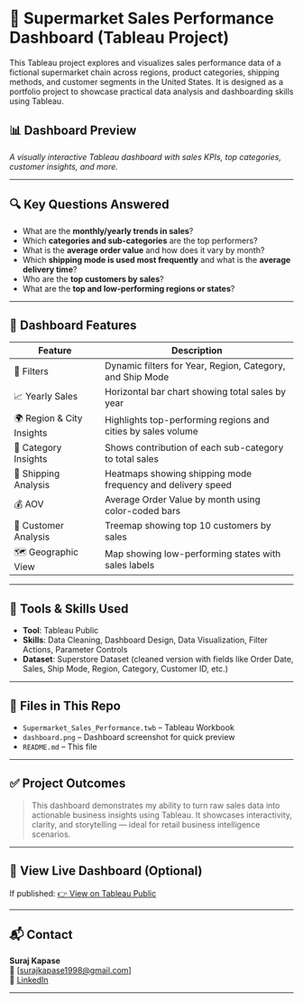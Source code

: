 # 🛒 Supermarket Sales Performance Dashboard (Tableau Project)

This Tableau project explores and visualizes sales performance data of a fictional supermarket chain across regions, product categories, shipping methods, and customer segments in the United States. It is designed as a portfolio project to showcase practical data analysis and dashboarding skills using Tableau.

## 📊 Dashboard Preview

*A visually interactive Tableau dashboard with sales KPIs, top categories, customer insights, and more.*

---

## 🔍 Key Questions Answered

- What are the **monthly/yearly trends in sales**?
- Which **categories and sub-categories** are the top performers?
- What is the **average order value** and how does it vary by month?
- Which **shipping mode is used most frequently** and what is the **average delivery time**?
- Who are the **top customers by sales**?
- What are the **top and low-performing regions or states**?

---

## 📌 Dashboard Features

| Feature | Description |
|--------|-------------|
| 📆 Filters | Dynamic filters for Year, Region, Category, and Ship Mode |
| 📈 Yearly Sales | Horizontal bar chart showing total sales by year |
| 🌍 Region & City Insights | Highlights top-performing regions and cities by sales volume |
| 🛒 Category Insights | Shows contribution of each sub-category to total sales |
| 🚚 Shipping Analysis | Heatmaps showing shipping mode frequency and delivery speed |
| 💰 AOV | Average Order Value by month using color-coded bars |
| 👥 Customer Analysis | Treemap showing top 10 customers by sales |
| 🗺️ Geographic View | Map showing low-performing states with sales labels |

---

## 🧠 Tools & Skills Used

- **Tool**: Tableau Public
- **Skills**: Data Cleaning, Dashboard Design, Data Visualization, Filter Actions, Parameter Controls
- **Dataset**: Superstore Dataset (cleaned version with fields like Order Date, Sales, Ship Mode, Region, Category, Customer ID, etc.)

---

## 📂 Files in This Repo

- `Supermarket_Sales_Performance.twb` – Tableau Workbook
- `dashboard.png` – Dashboard screenshot for quick preview
- `README.md` – This file

---

## ✅ Project Outcomes

> This dashboard demonstrates my ability to turn raw sales data into actionable business insights using Tableau. It showcases interactivity, clarity, and storytelling — ideal for retail business intelligence scenarios.

---

## 🔗 View Live Dashboard (Optional)

If published:
[👉 View on Tableau Public](https://public.tableau.com/app/profile/suaj.kapase/viz/Project_1_17505769591620/Dashboard1?publish=yes)

---

## 📬 Contact

**Suraj Kapase**  
📧 [surajkapase1998@gmail.com]  
📎 [LinkedIn](http://www.linkedin.com/in/surajkapase)  

---

